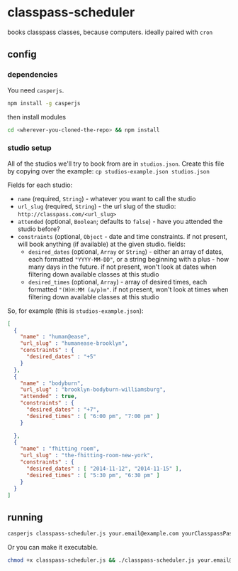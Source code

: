# classpass-scheduler

books classpass classes, because computers. ideally paired with `cron`

## config

### dependencies

You need `casperjs`.

```bash
npm install -g casperjs
```

then install modules

```bash
cd <wherever-you-cloned-the-repo> && npm install
```

### studio setup

All of the studios we'll try to book from are in `studios.json`. Create this file by copying over the example: `cp studios-example.json studios.json`

Fields for each studio:

- `name` (required, `String`) - whatever you want to call the studio
- `url_slug` (required, `String`) - the url slug of the studio: `http://classpass.com/<url_slug>`
- `attended` (optional, `Boolean`; defaults to `false`) - have you attended the studio before?
- `constraints` (optional, `Object` - date and time constraints. if not present, will book anything (if available) at the given studio. fields:
    - `desired_dates` (optional, `Array` or `String`) - either an array of dates, each formatted `"YYYY-MM-DD"`, or a string beginning with a plus - how many days in the future. if not present, won't look at dates when filtering down available classes at this studio
    - `desired_times` (optional, `Array`) - array of desired times, each formatted `"(H)H:MM (a/p)m"`. if not present, won't look at times when filtering down available classes at this studio

So, for example (this is `studios-example.json`):

```json
[
  {
    "name" : "human@ease",
    "url_slug" : "humanease-brooklyn",
    "constraints" : {
      "desired_dates" : "+5"
    }
  },
  {
    "name" : "bodyburn",
    "url_slug" : "brooklyn-bodyburn-williamsburg",
    "attended" : true,
    "constraints" : {
      "desired_dates" : "+7",
      "desired_times" : [ "6:00 pm", "7:00 pm" ]
    }

  },
  {
    "name" : "fhitting room",
    "url_slug" : "the-fhitting-room-new-york",
    "constraints" : {
      "desired_dates" : [ "2014-11-12", "2014-11-15" ],
      "desired_times" : [ "5:30 pm", "6:30 pm" ]
    }
  }
]

```


## running

```bash
casperjs classpass-scheduler.js your.email@example.com yourClasspassPassword
```

Or you can make it executable.
```bash
chmod +x classpass-scheduler.js && ./classpass-scheduler.js your.email@example.com yourClasspassPassword
```
